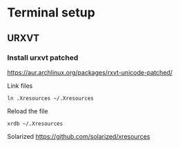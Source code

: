 # Terminal setup

## URXVT

### Install urxvt patched

https://aur.archlinux.org/packages/rxvt-unicode-patched/

Link files

```
ln .Xresources ~/.Xresources
```

Reload the file

```
xrdb ~/.Xresources
```

Solarized
https://github.com/solarized/xresources